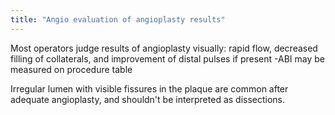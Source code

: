 ```yaml
---
title: "Angio evaluation of angioplasty results"
---
```

Most operators judge results of angioplasty visually: rapid flow, decreased filling of collaterals, and improvement of distal pulses if present
-ABI may be measured on procedure table

Irregular lumen with visible fissures in the plaque are common after adequate angioplasty, and shouldn't be interpreted as dissections.

